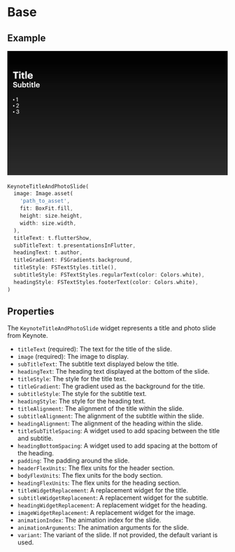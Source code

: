# Base

## Example

![Title and Bullets slide](../img/title_and_bullets_base.png)

```dart
KeynoteTitleAndPhotoSlide(
  image: Image.asset(
    'path_to_asset',
    fit: BoxFit.fill,
    height: size.height,
    width: size.width,
  ),
  titleText: t.flutterShow,
  subTitleText: t.presentationsInFlutter,
  headingText: t.author,
  titleGradient: FSGradients.background,
  titleStyle: FSTextStyles.title(),
  subtitleStyle: FSTextStyles.regularText(color: Colors.white),
  headingStyle: FSTextStyles.footerText(color: Colors.white),
)
```

## Properties

The `KeynoteTitleAndPhotoSlide` widget represents a title and photo slide from Keynote.

- `titleText` (required): The text for the title of the slide.
- `image` (required): The image to display.
- `subTitleText`: The subtitle text displayed below the title.
- `headingText`: The heading text displayed at the bottom of the slide.
- `titleStyle`: The style for the title text.
- `titleGradient`: The gradient used as the background for the title.
- `subtitleStyle`: The style for the subtitle text.
- `headingStyle`: The style for the heading text.
- `titleAlignment`: The alignment of the title within the slide.
- `subtitleAlignment`: The alignment of the subtitle within the slide.
- `headingAlignment`: The alignment of the heading within the slide.
- `titleSubTitleSpacing`: A widget used to add spacing between the title and subtitle.
- `headingBottomSpacing`: A widget used to add spacing at the bottom of the heading.
- `padding`: The padding around the slide.
- `headerFlexUnits`: The flex units for the header section.
- `bodyFlexUnits`: The flex units for the body section.
- `headingFlexUnits`: The flex units for the heading section.
- `titleWidgetReplacement`: A replacement widget for the title.
- `subtitleWidgetReplacement`: A replacement widget for the subtitle.
- `headingWidgetReplacement`: A replacement widget for the heading.
- `imageWidgetReplacement`: A replacement widget for the image.
- `animationIndex`: The animation index for the slide.
- `animationArguments`: The animation arguments for the slide.
- `variant`: The variant of the slide. If not provided, the default variant is used.
